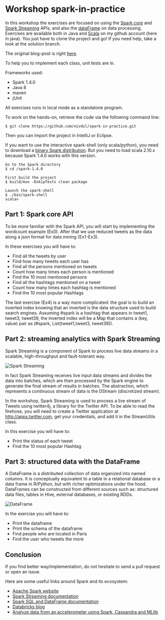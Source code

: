 # Workshop spark-in-practice

In this workshop the exercises are focused on using the [Spark core](https://spark.apache.org/docs/1.4.0/programming-guide.html) and [Spark Streaming](https://spark.apache.org/docs/1.4.0/streaming-programming-guide.html) APIs, and also the [dataFrame](https://spark.apache.org/docs/1.4.0/sql-programming-guide.html) on data processing.
Exercises are available both in Java and [Scala](https://github.com/nivdul/spark-in-practice-scala) on my github account (here in java). You just have to clone the project and go! 
If you need help, take a look at the solution branch.

The original blog-post is right [here](http://www.duchess-france.org/starting-with-spark-in-practice/).

To help you to implement each class, unit tests are in.

Frameworks used:

* Spark 1.4.0
* Java 8
* maven
* jUnit


All exercises runs in local mode as a standalone program.

To work on the hands-on, retrieve the code via the following command line:
<pre><code>$ git clone https://github.com/nivdul/spark-in-practice.git</code></pre>

Then you can import the project in IntelliJ or Eclipse.

If you want to use the interactive spark-shell (only scala/python), you need to download a [binary Spark distribution](https://spark.apache.org/downloads.html). But you need to load scala 2.10.x because Spark 1.4.0 works with this version.

<pre><code>Go to the Spark directory
$ cd /spark-1.4.0

First build the project
$ build/mvn -DskipTests clean package

Launch the spark-shell
$ ./bin/spark-shell
scala>
</code></pre>

## Part 1: Spark core API
To be more familiar with the Spark API, you will start by implementing the wordcount example (Ex0).
After that we use reduced tweets as the data along a json format for data mining (Ex1-Ex3).

In these exercises you will have to:

* Find all the tweets by user
* Find how many tweets each user has
* Find all the persons mentioned on tweets
* Count how many times each person is mentioned
* Find the 10 most mentioned persons
* Find all the hashtags mentioned on a tweet
* Count how many times each hashtag is mentioned
* Find the 10 most popular Hashtags

The last exercise (Ex4) is a way more complicated: the goal is to build an inverted index knowing that an inverted is the data structure used to build search engines. 
Assuming #spark is a hashtag that appears in tweet1, tweet3, tweet39, the inverted index will be a Map that contains a (key, value) pair as (#spark, List(tweet1,tweet3, tweet39)).

## Part 2: streaming analytics with Spark Streaming
Spark Streaming is a component of Spark to process live data streams in a scalable, high-throughput and fault-tolerant way.

![Spark Streaming](img/streaming.png)

In fact Spark Streaming receives live input data streams and divides the data into batches, which are then processed by the Spark engine to generate the final stream of results in batches.
The abstraction, which represents a continuous stream of data is the DStream (discretized stream).

In the workshop, Spark Streaming is used to process a live stream of Tweets using twitter4j, a library for the Twitter API.
To be able to read the firehose, you will need to create a Twitter application at http://apps.twitter.com, get your credentials, and add it in the StreamUtils class.

In this exercise you will have to:

* Print the status of each tweet
* Find the 10 most popular Hashtag

## Part 3: structured data with the DataFrame
A DataFrame is a distributed collection of data organized into named columns. It is conceptually equivalent to a table in a relational database or a data frame in R/Python, but with richer optimizations under the hood.
DataFrames can be constructed from different sources such as: structured data files, tables in Hive, external databases, or existing RDDs.

![DataFrame](img/dataframe.png)

In the exercise you will have to:

* Print the dataframe
* Print the schema of the dataframe
* Find people who are located in Paris
* Find the user who tweets the more

## Conclusion
If you find better way/implementation, do not hesitate to send a pull request or open an issue.

Here are some useful links around Spark and its ecosystem:

* [Apache Spark website](https://spark.apache.org/docs/1.4.0/programming-guide.html)
* [Spark Streaming documentation](https://spark.apache.org/docs/1.4.0/streaming-programming-guide.html)
* [Spark SQL and DataFrame documentation](https://spark.apache.org/docs/1.4.0/sql-programming-guide.html)
* [Databricks blog](https://databricks.com/blog )
* [Analyze data from an accelerometer using Spark, Cassandra and MLlib](http://www.duchess-france.org/analyze-accelerometer-data-with-apache-spark-and-mllib/)

